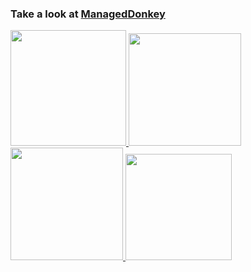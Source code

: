 ### Take a look at [ManagedDonkey](https://github.com/twist84/ManagedDonkey)
<!-- ### Go check out [Blam Creation Suite](https://github.com/ChimpsAtSea/Blam-Creation-Suite#blam-creation-suite) -->

<a href="https://wakapi.dev/leaderboard?by=language&key=C%2B%2B">
  <img height="185em" src="https://github-readme-stats.vercel.app/api/wakatime?username=Twister&theme=dark&hide_title=true" />
</a>
<a href="https://github.com/twist84">
  <img height="180em" src="https://github-readme-stats.vercel.app/api?username=twist84&theme=dark&include_all_commits=true&show_icons=true" />
  <img height="180em" src="https://github-readme-stats.vercel.app/api/top-langs/?username=twist84&theme=dark&layout=compact" />
  <img height="170em" src="https://github-readme-streak-stats.herokuapp.com/?user=twist84&theme=dark&hide_border=false" />
</a>
